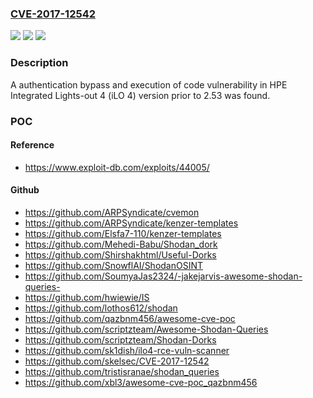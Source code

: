### [CVE-2017-12542](https://cve.mitre.org/cgi-bin/cvename.cgi?name=CVE-2017-12542)
![](https://img.shields.io/static/v1?label=Product&message=Integrated%20Lights-out%204%20(iLO%204)&color=blue)
![](https://img.shields.io/static/v1?label=Version&message=n%2Fa&color=blue)
![](https://img.shields.io/static/v1?label=Vulnerability&message=authentication%20bypass%20and%20execution%20of%20code&color=brighgreen)

### Description

A authentication bypass and execution of code vulnerability in HPE Integrated Lights-out 4 (iLO 4) version prior to 2.53 was found.

### POC

#### Reference
- https://www.exploit-db.com/exploits/44005/

#### Github
- https://github.com/ARPSyndicate/cvemon
- https://github.com/ARPSyndicate/kenzer-templates
- https://github.com/Elsfa7-110/kenzer-templates
- https://github.com/Mehedi-Babu/Shodan_dork
- https://github.com/Shirshakhtml/Useful-Dorks
- https://github.com/SnowflAI/ShodanOSINT
- https://github.com/SoumyaJas2324/-jakejarvis-awesome-shodan-queries-
- https://github.com/hwiewie/IS
- https://github.com/lothos612/shodan
- https://github.com/qazbnm456/awesome-cve-poc
- https://github.com/scriptzteam/Awesome-Shodan-Queries
- https://github.com/scriptzteam/Shodan-Dorks
- https://github.com/sk1dish/ilo4-rce-vuln-scanner
- https://github.com/skelsec/CVE-2017-12542
- https://github.com/tristisranae/shodan_queries
- https://github.com/xbl3/awesome-cve-poc_qazbnm456

